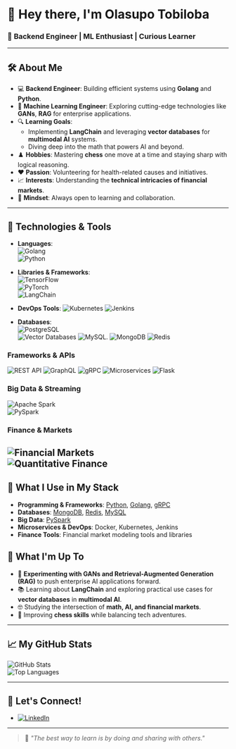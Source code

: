 # 👋 Hey there, I'm Olasupo Tobiloba 

### 🌟 **Backend Engineer | ML Enthusiast | Curious Learner**

---

## 🛠️ About Me
- 💻 **Backend Engineer**: Building efficient systems using **Golang** and **Python**.  
- 🤖 **Machine Learning Engineer**: Exploring cutting-edge technologies like **GANs**, **RAG** for enterprise applications.  
- 🔍 **Learning Goals**:  
  - Implementing **LangChain** and leveraging **vector databases** for **multimodal AI** systems.  
  - Diving deep into the math that powers AI and beyond.  
- ♟️ **Hobbies**: Mastering **chess** one move at a time and staying sharp with logical reasoning.  
- ❤️ **Passion**: Volunteering for health-related causes and initiatives.  
- 📈 **Interests**: Understanding the **technical intricacies of financial markets**.  
- 🌱 **Mindset**: Always open to learning and collaboration.

---

## 🔧 Technologies & Tools  
- **Languages**:  
  ![Golang](https://img.shields.io/badge/Golang-00ADD8?style=for-the-badge&logo=go&logoColor=white)  
  ![Python](https://img.shields.io/badge/Python-3776AB?style=for-the-badge&logo=python&logoColor=white)  

- **Libraries & Frameworks**:  
  ![TensorFlow](https://img.shields.io/badge/TensorFlow-FF6F00?style=for-the-badge&logo=tensorflow&logoColor=white)  
  ![PyTorch](https://img.shields.io/badge/PyTorch-EE4C2C?style=for-the-badge&logo=pytorch&logoColor=white)  
  ![LangChain](https://img.shields.io/badge/LangChain-%231C1E21?style=for-the-badge&logo=langchain&logoColor=white)

- **DevOps Tools**: 
  ![Kubernetes](https://img.shields.io/badge/Kubernetes-326CE5?style=for-the-badge&logo=kubernetes&logoColor=white)
  ![Jenkins](https://img.shields.io/badge/Jenkins-D24939?style=for-the-badge&logo=jenkins&logoColor=white)

- **Databases**:  
  ![PostgreSQL](https://img.shields.io/badge/PostgreSQL-336791?style=for-the-badge&logo=postgresql&logoColor=white)  
  ![Vector Databases](https://img.shields.io/badge/Vector%20Databases-%23009639?style=for-the-badge&logo=apache&logoColor=white)
  ![MySQL](https://img.shields.io/badge/MySQL-4479A1?style=for-the-badge&logo=mysql&logoColor=white).
  ![MongoDB](https://img.shields.io/badge/MongoDB-47A248?style=for-the-badge&logo=mongodb&logoColor=white)
  ![Redis](https://img.shields.io/badge/Redis-DC382D?style=for-the-badge&logo=redis&logoColor=white)


### Frameworks & APIs
  ![REST API](https://img.shields.io/badge/REST-02569B?style=for-the-badge&logo=rest-api&logoColor=white)
  ![GraphQL](https://img.shields.io/badge/GraphQL-E10098?style=for-the-badge&logo=graphql&logoColor=white)
  ![gRPC](https://img.shields.io/badge/gRPC-0E8E9A?style=for-the-badge&logo=grpc&logoColor=white)
  ![Microservices](https://img.shields.io/badge/Microservices-FFCA28?style=for-the-badge&logo=microservices&logoColor=black)
  ![Flask](https://img.shields.io/badge/Flask-000000?style=for-the-badge&logo=flask&logoColor=white)

### Big Data & Streaming  
![Apache Spark](https://img.shields.io/badge/Apache%20Spark-E25A1C?style=for-the-badge&logo=apachespark&logoColor=white)  
![PySpark](https://img.shields.io/badge/PySpark-3670A0?style=for-the-badge&logo=python&logoColor=white)

### Finance & Markets  
![Financial Markets](https://img.shields.io/badge/Financial%20Markets-008080?style=for-the-badge&logo=money&logoColor=white)  
![Quantitative Finance](https://img.shields.io/badge/Quantitative%20Finance-1D3557?style=for-the-badge&logo=chart&logoColor=white)  
---

## 🌟 What I Use in My Stack  
- **Programming & Frameworks**: [Python](https://www.python.org), [Golang](https://golang.org), [gRPC](https://grpc.io)
- **Databases**: [MongoDB](https://www.mongodb.com), [Redis](https://redis.io), [MySQL](https://www.mysql.com)  
- **Big Data**: [PySpark](https://spark.apache.org/docs/latest/api/python/) 
- **Microservices & DevOps**: Docker, Kubernetes, Jenkins  
- **Finance Tools**: Financial market modeling tools and libraries

## 🌟 What I'm Up To  
- 🚀 **Experimenting with GANs and Retrieval-Augmented Generation (RAG)** to push enterprise AI applications forward.  
- 📚 Learning about **LangChain** and exploring practical use cases for **vector databases** in **multimodal AI**.  
- 🤓 Studying the intersection of **math, AI, and financial markets**.  
- 🎯 Improving **chess skills** while balancing tech adventures.

---

## 📈 My GitHub Stats  
![GitHub Stats](https://github-readme-stats.vercel.app/api?username=rhydian-olasupo&show_icons=true&theme=radical)  
![Top Languages](https://github-readme-stats.vercel.app/api/top-langs/?username=rhydian-olasupo&layout=compact&theme=radical)  

---

## 💬 Let's Connect!  
- [![LinkedIn](https://img.shields.io/badge/LinkedIn-%230077B5?style=for-the-badge&logo=linkedin&logoColor=white)](https://www.linkedin.com/in/tobiloba-olasupo/)  


---

> 🌟 *"The best way to learn is by doing and sharing with others."*
